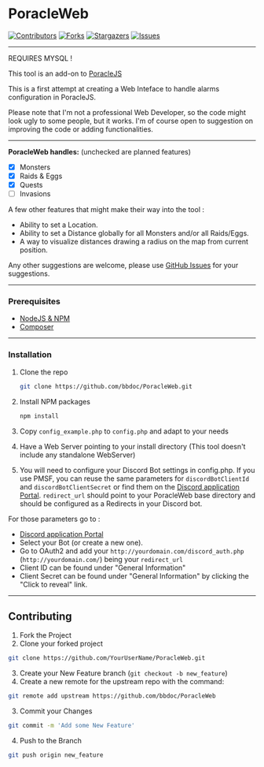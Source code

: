 # PoracleWeb


[![Contributors][contributors-shield]][contributors-url]
[![Forks][forks-shield]][forks-url]
[![Stargazers][stars-shield]][stars-url]
[![Issues][issues-shield]][issues-url]

---

REQUIRES MYSQL !

This tool is an add-on to [PoracleJS](https://github.com/KartulUdus/PoracleJS)

This is a first attempt at creating a Web Inteface to handle alarms configuration in PoracleJS.

Please note that I'm not a professional Web Developer, so the code might look ugly to some people, but it works. I'm of course open to suggestion on improving the code or adding functionalities.

---

**PoracleWeb handles:** (unchecked are planned features)
- [x] Monsters
- [x] Raids & Eggs
- [x] Quests
- [ ] Invasions

A few other features that might make their way into the tool :

- Ability to set a Location.
- Ability to set a Distance globally for all Monsters and/or all Raids/Eggs.
- A way to visualize distances drawing a radius on the map from current position.

Any other suggestions are welcome, please use [GitHub Issues][issues-url] for your suggestions.

---

### Prerequisites

* [NodeJS & NPM](https://nodejs.org/en/download/)
* [Composer](https://getcomposer.org/download/)

---

### Installation

1. Clone the repo
   ```sh
   git clone https://github.com/bbdoc/PoracleWeb.git
   ```
2. Install NPM packages
   ```sh
   npm install
   ```
3. Copy `config_example.php` to `config.php` and adapt to your needs
4. Have a Web Server pointing to your install directory (This tool doesn't include any standalone WebServer)

5. You will need to configure your Discord Bot settings in config.php. If you use PMSF, you can reuse the same parameters for `discordBotClientId` and `discordBotClientSecret` or find them on the [Discord application Portal](https://discord.com/developers/applications). `redirect_url` should point to your PoracleWeb base directory and should be configured as a Redirects in your Discord bot. 

For those parameters go to :
- [Discord application Portal](https://discord.com/developers/applications)
- Select your Bot (or create a new one).
- Go to OAuth2 and add your `http://yourdomain.com/discord_auth.php` (`http://yourdomain.com/`) being your `redirect_url`
- Client ID can be found under "General Information"
- Client Secret can be found under "General Information" by clicking the "Click to reveal" link.

---

## Contributing

1. Fork the Project
2. Clone your forked project
```sh
git clone https://github.com/YourUserName/PoracleWeb.git
```
3. Create your New Feature branch (`git checkout -b new_feature`)
4. Create a new remote for the upstream repo with the command:
```sh
git remote add upstream https://github.com/bbdoc/PoracleWeb
```
3. Commit your Changes
```sh
git commit -m 'Add some New Feature'
```
4. Push to the Branch
```sh
git push origin new_feature
```

[contributors-shield]: https://img.shields.io/github/contributors/bbdoc/PoracleWeb.svg?style=for-the-badge
[contributors-url]: https://github.com/bbdoc/PoracleWeb/graphs/contributors
[forks-shield]: https://img.shields.io/github/forks/bbdoc/PoracleWeb.svg?style=for-the-badge
[forks-url]: https://github.com/bbdoc/PoracleWeb/network/members
[stars-shield]: https://img.shields.io/github/stars/bbdoc/PoracleWeb.svg?style=for-the-badge
[stars-url]: https://github.com/bbdoc/PoracleWeb/stargazers
[issues-shield]: https://img.shields.io/github/issues/bbdoc/PoracleWeb.svg?style=for-the-badge
[issues-url]: https://github.com/bbdoc/PoracleWeb/issues
[license-shield]: https://img.shields.io/github/license/bbdoc/PoracleWeb.svg?style=for-the-badge
[license-url]: https://github.com/bbdoc/PoracleWeb/blob/master/LICENSE.txt
[linkedin-shield]: https://img.shields.io/badge/-LinkedIn-black.svg?style=for-the-badge&logo=linkedin&colorB=555
[linkedin-url]: https://linkedin.com/in/github_username